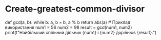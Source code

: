 # Create-greatest-common-divisor
def gcd(a, b):     while b:         a, b = b, a % b     return abs(a)  # Приклад використання num1 = 56 num2 = 98 result = gcd(num1, num2) print(f"Найбільший спільний дільник {num1} і {num2} дорівнює {result}.")

